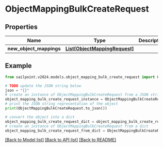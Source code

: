 # ObjectMappingBulkCreateRequest


## Properties

Name | Type | Description | Notes
------------ | ------------- | ------------- | -------------
**new_object_mappings** | [**List[ObjectMappingRequest]**](ObjectMappingRequest.md) |  | 

## Example

```python
from sailpoint.v2024.models.object_mapping_bulk_create_request import ObjectMappingBulkCreateRequest

# TODO update the JSON string below
json = "{}"
# create an instance of ObjectMappingBulkCreateRequest from a JSON string
object_mapping_bulk_create_request_instance = ObjectMappingBulkCreateRequest.from_json(json)
# print the JSON string representation of the object
print(ObjectMappingBulkCreateRequest.to_json())

# convert the object into a dict
object_mapping_bulk_create_request_dict = object_mapping_bulk_create_request_instance.to_dict()
# create an instance of ObjectMappingBulkCreateRequest from a dict
object_mapping_bulk_create_request_from_dict = ObjectMappingBulkCreateRequest.from_dict(object_mapping_bulk_create_request_dict)
```
[[Back to Model list]](../README.md#documentation-for-models) [[Back to API list]](../README.md#documentation-for-api-endpoints) [[Back to README]](../README.md)


